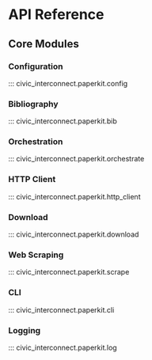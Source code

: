 # API Reference

## Core Modules

### Configuration
::: civic_interconnect.paperkit.config

### Bibliography
::: civic_interconnect.paperkit.bib

### Orchestration
::: civic_interconnect.paperkit.orchestrate

### HTTP Client
::: civic_interconnect.paperkit.http_client

### Download
::: civic_interconnect.paperkit.download

### Web Scraping
::: civic_interconnect.paperkit.scrape

### CLI
::: civic_interconnect.paperkit.cli

### Logging
::: civic_interconnect.paperkit.log
